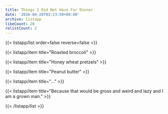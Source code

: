 ```yaml
---
title: Things I Did Not Have For Dinner
date: '2016-04-28T03:23:50+00:00'
archive: listapp
likeCount: 20
relistCount: 2
---
```



{{< listapp/list order=false reverse=false >}}

   {{< listapp/item title="Roasted broccoli" >}}

   {{< listapp/item title="Honey wheat pretzels" >}}

   {{< listapp/item title="Peanut butter" >}}

   {{< listapp/item title="..." >}}

   {{< listapp/item title="Because that would be gross and weird and lazy and I am a grown man." >}}

{{< /listapp/list >}}
